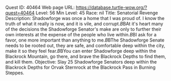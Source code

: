 Quest ID: 40464
Web page URL: https://database.turtle-wow.org/?quest=40464
Level: 56
Min Level: 45
Race: nil
Title: Senatorial Revenge
Description: Shadowforge was once a home that I was proud of. I know the truth of what it really is now, and it is vile, and corrupt.$B$BAt it's heart many of the decisions the Shadowforge Senator's make are only to further their own interests at the expense of the people who live within.$B$BI ask for a favor, one more important than anything to me.$B$BThe Shadowforge Senate needs to be rooted out, they are safe, and comfortable deep within the city, make it so they feel fear.$B$BYou can enter Shadowforge deep within the Blackrock Mountain, go there, and brave the Blackrock Depths to find them, and kill them.
Objective: Slay 25 Shadowforge Senators deep within the Blackrock Depths for Orvak Sternrock at the Blackrock Pass in Burning Steppes.

